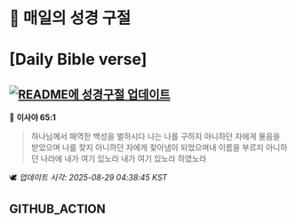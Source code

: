 # 🙏 매일의 성경 구절
# [Daily Bible verse]
## [![README에 성경구절 업데이트](https://github.com/DONGSUKA/first_test/actions/workflows/update-readme-bible.yml/badge.svg)](https://github.com/DONGSUKA/first_test/actions/workflows/update-readme-bible.yml)
<!-- START_BIBLE_VERSE -->
📖 **이사야 65:1**
> 하나님께서 패역한 백성을 벌하시다 나는 나를 구하지 아니하던 자에게 물음을 받았으며 나를 찾지 아니하던 자에게 찾아냄이 되었으며내 이름을 부르지 아니하던 나라에 내가 여기 있노라 내가 여기 있노라 하였노라

🕊️ _업데이트 시각: 2025-08-29 04:38:45 KST_
  <!-- END_BIBLE_VERSE -->
## GITHUB_ACTION
